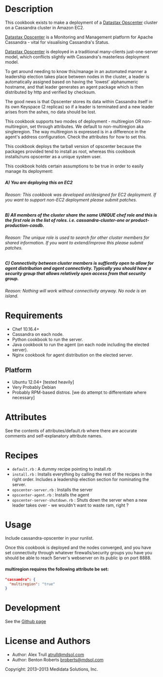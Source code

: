 Description
===========

This cookbook exists to make a deployment of a [Datastax Opscenter][1] cluster on a Cassandra cluster in Amazon EC2.

[Datastax Opscenter][1] is a Monitoring and Management platform for Apache Cassandra - vital for visualising Cassandra's Status.

[Datastax Opscenter][1] is deployed in a traditional many-clients just-one-server model, which conflicts slightly with Cassandra's masterless deployment model.

To get around needing to know this/manage in an automated manner a leadership election takes place between nodes in the cluster, a leader is automatically assigned based on having the 'lowest' alphanumeric hostname, and that leader generates an agent package which is then distributed by http and verified by checksum.

The good news is that Opscenter stores its data within Cassandra itself in its own Keyspace (2 replicas) so if a leader is terminated and a new leader arises from the ashes, no data should be lost.

This cookbook supports two modes of deployment - multiregion OR non-multiregion, set through attributes. We default to non-multiregion aka singleregion. The way multiregion is expressed is in a difference in the agent's address configuration. Check the attributes for how to set this.

This cookbook deploys the tarball version of opscenter because the packages provided tend to install as root, whereas this cookbook installs/runs opscenter as a unique system user.

This cookbook holds certain assumptions to be true in order to easily manage its deployment:

##### A) You are deploying this on EC2
###### Reason: This cookbook was developed on/designed for EC2 deployment. If you want to support non-EC2 deployment please submit patches.

##### B) All members of the cluster share the same UNIQUE chef role and this is the first role in the list of roles. i.e. cassandra-cluster-one or product-production-casdb.
###### Reason: The unique role is used to search for other cluster members for shared information. If you want to extend/improve this please submit patches.

##### C) Connectivity between cluster members is suffiently open to allow for agent distribution and agent connectivity. Typically you should have a security group that allows relatively open access from that security group.
###### Reason: Nothing will work without connectivity anyway. No node is an island.

[1]: http://planetcassandra.org/Download/DataStaxCommunityEdition

Requirements
============
* Chef 10.16.4+
* Cassandra on each node.
* Python cookbook to run the server.
* Java cookbook to run the agent (on each node including the elected server).
* Nginx cookbook for agent distribution on the elected server.

## Platform

* Ubuntu 12.04+ [tested heavily]
* Very Probably Debian
* Probably RPM-based distros. [we do attempt to differentiate where necessary]

Attributes
==========

See the contents of attributes/default.rb where there are accurate comments and self-explanatory attribute names.

Recipes
=======

* `default.rb` : A dummy recipe pointing to install.rb
* `install.rb` : Installs everything by calling the rest of the recipes in the right order. Includes a leadership election section for nominating the server.
* `opscenter-server.rb` : Installs the server
* `opscenter-agent.rb` : Installs the agent
* `opscenter-server-shutdown.rb` : Shuts down the server when a new leader takes over - we wouldn't want to waste ram, right ?

Usage
=====

Include cassandra-opscenter in your runlist.

Once this cookbook is deployed and the nodes converged, and you have set connectivity through whatever firewalls/security groups you have you should be able to reach Server's webserver on its public ip on port 8888.

#### multiregion requires the following attribute be set:

```JSON
"cassandra": {
  "multiregion": "true"
}
```

Development
===========

See the [Github page][2]

[2]: https://github.com/mdsol/cassandra_opscenter_cookbook

License and Authors
===================

* Author: Alex Trull <atrull@mdsol.com>
* Author: Benton Roberts <broberts@mdsol.com>

Copyright: 2013–2013 Medidata Solutions, Inc.
